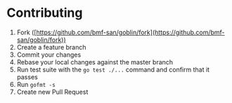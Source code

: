 # Contributing

1. Fork ([https://github.com/bmf-san/goblin/fork](https://github.com/bmf-san/goblin/fork))
2. Create a feature branch
3. Commit your changes
4. Rebase your local changes against the master branch
5. Run test suite with the `go test ./...` command and confirm that it passes
6. Run `gofmt -s`
7. Create new Pull Request